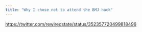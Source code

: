```yaml
---
title: "Why I chose not to attend the BMJ hack"
---
```


https://twitter.com/rewiredstate/status/352357720499818496
